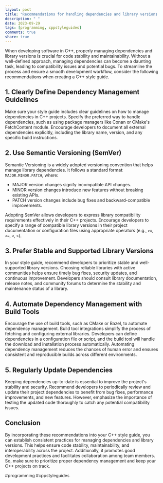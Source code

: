 ```yaml
---
layout: post
title: "Recommendations for handling dependencies and library versions in C++ style guides."
description: " "
date: 2023-09-29
tags: [programming, cppstyleguides]
comments: true
share: true
---
```


When developing software in C++, properly managing dependencies and library versions is crucial for code stability and maintainability. Without a well-defined approach, managing dependencies can become a daunting task, leading to compatibility issues and potential bugs. To streamline the process and ensure a smooth development workflow, consider the following recommendations when creating a C++ style guide. 

## 1. Clearly Define Dependency Management Guidelines

Make sure your style guide includes clear guidelines on how to manage dependencies in C++ projects. Specify the preferred way to handle dependencies, such as using package managers like Conan or CMake's FetchContent module. Encourage developers to document all external dependencies explicitly, including the library name, version, and any specific build instructions.

## 2. Use Semantic Versioning (SemVer)

Semantic Versioning is a widely adopted versioning convention that helps manage library dependencies. It follows a standard format: `MAJOR.MINOR.PATCH`, where:

- MAJOR version changes signify incompatible API changes.
- MINOR version changes introduce new features without breaking existing APIs.
- PATCH version changes include bug fixes and backward-compatible improvements.

Adopting SemVer allows developers to express library compatibility requirements effectively in their C++ projects. Encourage developers to specify a range of compatible library versions in their project documentation or configuration files using appropriate operators (e.g., `>=`, `<=`, `<`, `>`).

## 3. Prefer Stable and Supported Library Versions

In your style guide, recommend developers to prioritize stable and well-supported library versions. Choosing reliable libraries with active communities helps ensure timely bug fixes, security updates, and continuous improvement. Developers should consult library documentation, release notes, and community forums to determine the stability and maintenance status of a library.

## 4. Automate Dependency Management with Build Tools

Encourage the use of build tools, such as CMake or Bazel, to automate dependency management. Build tool integrations simplify the process of fetching and configuring external libraries. Developers can define dependencies in a configuration file or script, and the build tool will handle the download and installation process automatically. Automating dependency management reduces the chances of human error and ensures consistent and reproducible builds across different environments.

## 5. Regularly Update Dependencies

Keeping dependencies up-to-date is essential to improve the project's stability and security. Recommend developers to periodically review and update their project dependencies to benefit from bug fixes, performance improvements, and new features. However, emphasize the importance of testing the updated code thoroughly to catch any potential compatibility issues.

## Conclusion

By incorporating these recommendations into your C++ style guide, you can establish consistent practices for managing dependencies and library versions. This helps ensure code stability, maintainability, and interoperability across the project. Additionally, it promotes good development practices and facilitates collaboration among team members. So, make sure to prioritize proper dependency management and keep your C++ projects on track. 

#programming #cppstyleguides
